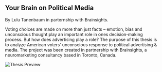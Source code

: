 ## Your Brain on Political Media
By Lulu Tanenbaum in parternship with Brainsights.

Voting choices are made on more than just facts – emotion, bias and unconscious thought play an important role in ones decision-making process. But how does advertising play a role? The purpose of this thesis is to analyze American voters’ unconscious response to political advertising & media. The project was been created in partnership with Brainsights, a neuromarketing consultancy based in Toronto, Canada.


![Thesis Preview](https://github.com/lulujordanna/thesis/blob/master/preview.png)
